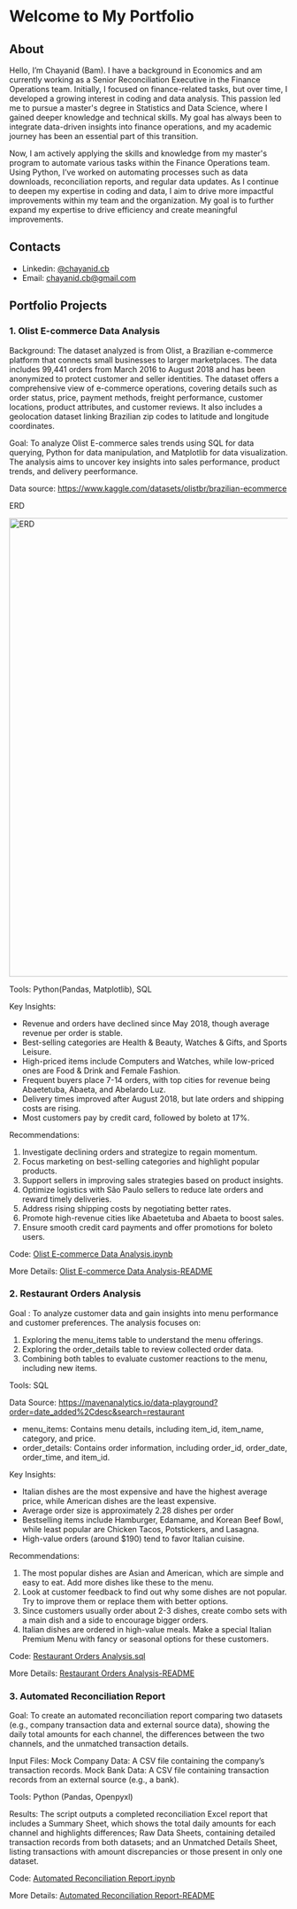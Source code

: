 # Welcome to My Portfolio

## About

Hello, I’m Chayanid (Bam). I have a background in Economics and am currently working as a Senior Reconciliation Executive in the Finance Operations team. Initially, I focused on finance-related tasks, but over time, I developed a growing interest in coding and data analysis. This passion led me to pursue a master's degree in Statistics and Data Science, where I gained deeper knowledge and technical skills. My goal has always been to integrate data-driven insights into finance operations, and my academic journey has been an essential part of this transition.

Now, I am actively applying the skills and knowledge from my master's program to automate various tasks within the Finance Operations team. Using Python, I’ve worked on automating processes such as data downloads, reconciliation reports, and regular data updates. As I continue to deepen my expertise in coding and data, I aim to drive more impactful improvements within my team and the organization. My goal is to further expand my expertise to drive efficiency and create meaningful improvements.

## Contacts

- Linkedin: [@chayanid.cb](https://www.linkedin.com/in/chayanid-chaibawonwiwath/)
- Email: chayanid.cb@gmail.com

## Portfolio Projects
### 1. Olist E-commerce Data Analysis

Background:
The dataset analyzed is from Olist, a Brazilian e-commerce platform that connects small businesses to larger marketplaces. The data includes 99,441 orders from March 2016 to August 2018 and has been anonymized to protect customer and seller identities. The dataset offers a comprehensive view of e-commerce operations, covering details such as order status, price, payment methods, freight performance, customer locations, product attributes, and customer reviews. It also includes a geolocation dataset linking Brazilian zip codes to latitude and longitude coordinates.

Goal: 
To analyze Olist E-commerce sales trends using SQL for data querying, Python for data manipulation, and Matplotlib for data visualization. The analysis aims to uncover key insights into sales performance, product trends, and delivery peerformance.

Data source: https://www.kaggle.com/datasets/olistbr/brazilian-ecommerce

ERD

<img width="828" alt="ERD" src="https://github.com/user-attachments/assets/20d1634c-3a9f-423e-93c2-f7df43d305fa">

Tools: 
Python(Pandas, Matplotlib), SQL

Key Insights:
- Revenue and orders have declined since May 2018, though average revenue per order is stable.
- Best-selling categories are Health & Beauty, Watches & Gifts, and Sports Leisure.
- High-priced items include Computers and Watches, while low-priced ones are Food & Drink and Female Fashion.
- Frequent buyers place 7-14 orders, with top cities for revenue being Abaetetuba, Abaeta, and Abelardo Luz.
- Delivery times improved after August 2018, but late orders and shipping costs are rising.
- Most customers pay by credit card, followed by boleto at 17%.

Recommendations:
1. Investigate declining orders and strategize to regain momentum.
2. Focus marketing on best-selling categories and highlight popular products.
3. Support sellers in improving sales strategies based on product insights.
4. Optimize logistics with São Paulo sellers to reduce late orders and reward timely deliveries.
5. Address rising shipping costs by negotiating better rates.
6. Promote high-revenue cities like Abaetetuba and Abaeta to boost sales.
7. Ensure smooth credit card payments and offer promotions for boleto users.

Code: [Olist E-commerce Data Analysis.ipynb](https://github.com/chayanidc/portfolio/blob/main/Olist%20E-commerce%20Data%20Analysis/Olist%20E-commerce%20Data%20Analysis.ipynb)

More Details: [Olist E-commerce Data Analysis-README](https://github.com/chayanidc/portfolio/tree/main/Olist%20E-commerce%20Data%20Analysis)

### 2. Restaurant Orders Analysis

Goal : 
To analyze customer data and gain insights into menu performance and customer preferences. The analysis focuses on:
1. Exploring the menu_items table to understand the menu offerings.
2. Exploring the order_details table to review collected order data.
3. Combining both tables to evaluate customer reactions to the menu, including new items.

Tools: 
SQL

Data Source:
https://mavenanalytics.io/data-playground?order=date_added%2Cdesc&search=restaurant
- menu_items: Contains menu details, including item_id, item_name, category, and price.
- order_details: Contains order information, including order_id, order_date, order_time, and item_id.

Key Insights:
- Italian dishes are the most expensive and have the highest average price, while American dishes are the least expensive.
- Average order size is approximately 2.28 dishes per order
- Bestselling items include Hamburger, Edamame, and Korean Beef Bowl, while least popular are Chicken Tacos, Potstickers, and Lasagna.
- High-value orders (around $190) tend to favor Italian cuisine.

Recommendations:
1. The most popular dishes are Asian and American, which are simple and easy to eat. Add more dishes like these to the menu.
2. Look at customer feedback to find out why some dishes are not popular. Try to improve them or replace them with better options.
3. Since customers usually order about 2-3 dishes, create combo sets with a main dish and a side to encourage bigger orders.
4. Italian dishes are ordered in high-value meals. Make a special Italian Premium Menu with fancy or seasonal options for these customers.

Code: [Restaurant Orders Analysis.sql](https://github.com/chayanidc/portfolio/blob/main/Restaurant%20Orders%20Analysis/Restaurant%20Orders%20Analysis.sql)

More Details: [Restaurant Orders Analysis-README](https://github.com/chayanidc/portfolio/tree/main/Restaurant%20Orders%20Analysis)

### 3. Automated Reconciliation Report

Goal: 
To create an automated reconciliation report comparing two datasets (e.g., company transaction data and external source data), showing the daily total amounts for each channel, the differences between the two channels, and the unmatched transaction details.

Input Files:
Mock Company Data: A CSV file containing the company’s transaction records.
Mock Bank Data: A CSV file containing transaction records from an external source (e.g., a bank).

Tools: 
Python (Pandas, Openpyxl)

Results: 
The script outputs a completed reconciliation Excel report that includes a Summary Sheet, which shows the total daily amounts for each channel and highlights differences; Raw Data Sheets, containing detailed transaction records from both datasets; and an Unmatched Details Sheet, listing transactions with amount discrepancies or those present in only one dataset.

Code: [Automated Reconciliation Report.ipynb](https://github.com/chayanidc/portfolio/blob/main/Automated%20Reconciliation%20Report/Automated%20Reconciliation%20Report.ipynb)

More Details: [Automated Reconciliation Report-README](https://github.com/chayanidc/portfolio/tree/main/Automated%20Reconciliation%20Report)

